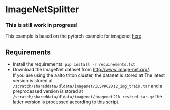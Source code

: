 # ImageNetSplitter

### This is still work in progress!

This example is based on the pytorch example for imagenet [here](https://github.com/pytorch/examples/tree/master/imagenet)

## Requirements
- Install the requirements: `pip install -r requirements.txt`
- Download the ImageNet dataset from http://www.image-net.org/.  
  If you are using the aalto triton cluster, the dataset is stored at The latest version 
  is stored at `/scratch/shareddata/dldata/imagenet/ILSVRC2012_img_train.tar` and a 
  preprocessed version is stored at `/scratch/shareddata/dldata/imagenet/imagenet21k_resized.tar.gz`
  the latter version is processed according to [this](https://github.com/Alibaba-MIIL/ImageNet21K/blob/main/dataset_preprocessing/processing_script.sh) script.
  

##

